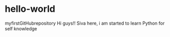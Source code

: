 # hello-world
myfirstGitHubrepository
Hi guys!!
Siva here, i am started to learn Python for self knowledge
